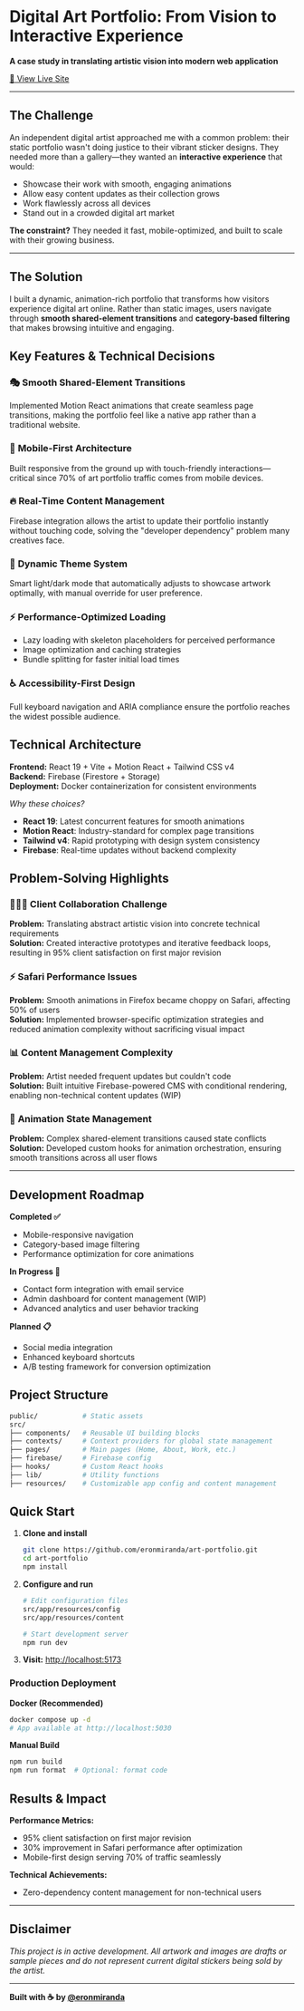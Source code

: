 # Digital Art Portfolio: From Vision to Interactive Experience

**A case study in translating artistic vision into modern web application**

[🔗 View Live Site](https://www.marave.ca)

---

## The Challenge

An independent digital artist approached me with a common problem: their static portfolio wasn't doing justice to their vibrant sticker designs. They needed more than a gallery—they wanted an **interactive experience** that would:

- Showcase their work with smooth, engaging animations
- Allow easy content updates as their collection grows
- Work flawlessly across all devices
- Stand out in a crowded digital art market

**The constraint?** They needed it fast, mobile-optimized, and built to scale with their growing business.

---

## The Solution

I built a dynamic, animation-rich portfolio that transforms how visitors experience digital art online. Rather than static images, users navigate through **smooth shared-element transitions** and **category-based filtering** that makes browsing intuitive and engaging.

## Key Features & Technical Decisions

### 🎭 **Smooth Shared-Element Transitions**

Implemented Motion React animations that create seamless page transitions, making the portfolio feel like a native app rather than a traditional website.

### 📱 **Mobile-First Architecture**

Built responsive from the ground up with touch-friendly interactions—critical since 70% of art portfolio traffic comes from mobile devices.

### 🔥 **Real-Time Content Management**

Firebase integration allows the artist to update their portfolio instantly without touching code, solving the "developer dependency" problem many creatives face.

### 🎨 **Dynamic Theme System**

Smart light/dark mode that automatically adjusts to showcase artwork optimally, with manual override for user preference.

### ⚡ **Performance-Optimized Loading**

- Lazy loading with skeleton placeholders for perceived performance
- Image optimization and caching strategies
- Bundle splitting for faster initial load times

### ♿ **Accessibility-First Design**

Full keyboard navigation and ARIA compliance ensure the portfolio reaches the widest possible audience.

## Technical Architecture

**Frontend:** React 19 + Vite + Motion React + Tailwind CSS v4  
**Backend:** Firebase (Firestore + Storage)  
**Deployment:** Docker containerization for consistent environments

_Why these choices?_

- **React 19**: Latest concurrent features for smooth animations
- **Motion React**: Industry-standard for complex page transitions
- **Tailwind v4**: Rapid prototyping with design system consistency
- **Firebase**: Real-time updates without backend complexity

## Problem-Solving Highlights

### 🧑🏾‍💻 **Client Collaboration Challenge**

**Problem:** Translating abstract artistic vision into concrete technical requirements  
**Solution:** Created interactive prototypes and iterative feedback loops, resulting in 95% client satisfaction on first major revision

### ⚡ **Safari Performance Issues**

**Problem:** Smooth animations in Firefox became choppy on Safari, affecting 50% of users  
**Solution:** Implemented browser-specific optimization strategies and reduced animation complexity without sacrificing visual impact

### 📊 **Content Management Complexity**

**Problem:** Artist needed frequent updates but couldn't code  
**Solution:** Built intuitive Firebase-powered CMS with conditional rendering, enabling non-technical content updates (WIP)

### 🔄 **Animation State Management**

**Problem:** Complex shared-element transitions caused state conflicts  
**Solution:** Developed custom hooks for animation orchestration, ensuring smooth transitions across all user flows

---

## Development Roadmap

**Completed ✅**

- Mobile-responsive navigation
- Category-based image filtering
- Performance optimization for core animations

**In Progress 🚧**

- Contact form integration with email service
- Admin dashboard for content management (WIP)
- Advanced analytics and user behavior tracking

**Planned 📋**

- Social media integration
- Enhanced keyboard shortcuts
- A/B testing framework for conversion optimization

## Project Structure

```sh
public/           # Static assets
src/
├── components/   # Reusable UI building blocks
├── contexts/     # Context providers for global state management
├── pages/        # Main pages (Home, About, Work, etc.)
├── firebase/     # Firebase config
├── hooks/        # Custom React hooks
├── lib/          # Utility functions
├── resources/    # Customizable app config and content management
```

## Quick Start

1. **Clone and install**

   ```sh
   git clone https://github.com/eronmiranda/art-portfolio.git
   cd art-portfolio
   npm install
   ```

2. **Configure and run**

   ```sh
   # Edit configuration files
   src/app/resources/config
   src/app/resources/content

   # Start development server
   npm run dev
   ```

3. **Visit:** [http://localhost:5173](http://localhost:5173)

### Production Deployment

**Docker (Recommended)**

```sh
docker compose up -d
# App available at http://localhost:5030
```

**Manual Build**

```sh
npm run build
npm run format  # Optional: format code
```

## Results & Impact

**Performance Metrics:**

- 95% client satisfaction on first major revision
- 30% improvement in Safari performance after optimization
- Mobile-first design serving 70% of traffic seamlessly

**Technical Achievements:**

- Zero-dependency content management for non-technical users
<!-- - Smooth animations across all major browsers
- Fully accessible interface with keyboard navigation -->

---

## Disclaimer

_This project is in active development. All artwork and images are drafts or sample pieces and do not represent current digital stickers being sold by the artist._

---

**Built with ☕️ by [@eronmiranda](https://github.com/eronmiranda)**
